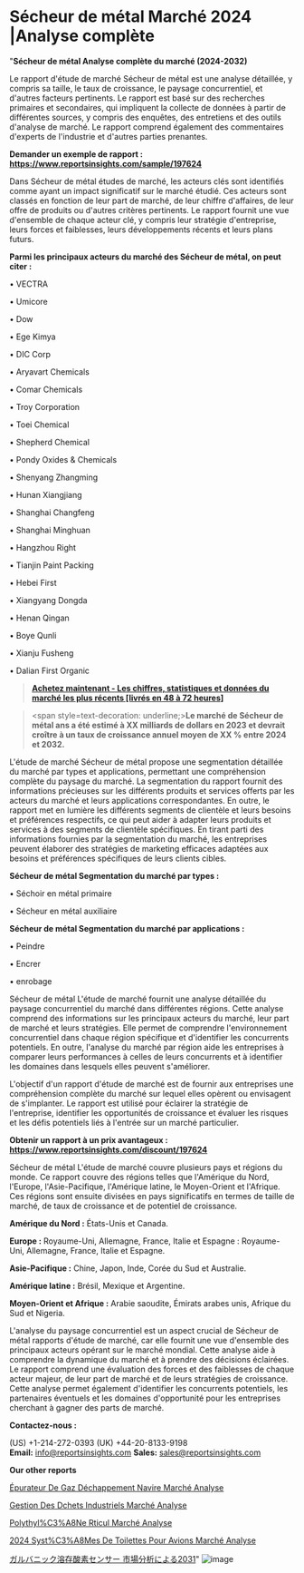 # Sécheur de métal Marché 2024 |Analyse complète

"<strong>Sécheur de métal Analyse complète du marché (2024-2032)</strong>

Le rapport d'étude de marché Sécheur de métal est une analyse détaillée, y compris sa taille, le taux de croissance, le paysage concurrentiel, et d'autres facteurs pertinents. Le rapport est basé sur des recherches primaires et secondaires, qui impliquent la collecte de données à partir de différentes sources, y compris des enquêtes, des entretiens et des outils d'analyse de marché. Le rapport comprend également des commentaires d'experts de l'industrie et d'autres parties prenantes.

<strong>Demander un exemple de rapport : </strong><strong><a href=https://www.reportsinsights.com/sample/197624>https://www.reportsinsights.com/sample/197624</a></strong>

Dans Sécheur de métal études de marché, les acteurs clés sont identifiés comme ayant un impact significatif sur le marché étudié. Ces acteurs sont classés en fonction de leur part de marché, de leur chiffre d'affaires, de leur offre de produits ou d'autres critères pertinents. Le rapport fournit une vue d'ensemble de chaque acteur clé, y compris leur stratégie d'entreprise, leurs forces et faiblesses, leurs développements récents et leurs plans futurs.

<strong>Parmi les principaux acteurs du marché des Sécheur de métal, on peut citer :</strong>

• VECTRA

• Umicore

• Dow

• Ege Kimya

• DIC Corp

• Aryavart Chemicals

• Comar Chemicals

• Troy Corporation

• Toei Chemical

• Shepherd Chemical

• Pondy Oxides & Chemicals

• Shenyang Zhangming

• Hunan Xiangjiang

• Shanghai Changfeng

• Shanghai Minghuan

• Hangzhou Right

• Tianjin Paint Packing

• Hebei First

• Xiangyang Dongda

• Henan Qingan

• Boye Qunli

• Xianju Fusheng

• Dalian First Organic

<blockquote><a href=https://reportsinsights.com/buynow/197624><span style=text-decoration: underline;><strong>Achetez maintenant - Les chiffres, statistiques et données du marché les plus récents [livrés en 48 à 72 heures]</strong></span></a></blockquote>
<blockquote>
<div class=group w-full text-gray-800 dark:text-gray-100 border-b border-black/10 dark:border-gray-900/50 bg-gray-50 dark:bg-[#444654]>
<div class=flex p-4 gap-4 text-base md:gap-6 md:max-w-2xl lg:max-w-xl xl:max-w-3xl md:py-6 lg:px-0 m-auto>
<div class=relative flex flex-col w-[calc(100%-50px)] gap-1 md:gap-3 lg:w-[calc(100%-115px)]>
<div class=flex flex-grow flex-col gap-3>
<div class=min-h-[20px] flex flex-col items-start gap-4 whitespace-pre-wrap break-words>
<div class=result-streaming markdown prose w-full break-words dark:prose-invert light>

<span style=text-decoration: underline;><strong>Le marché de Sécheur de métal ans a été estimé à XX milliards de dollars en 2023 et devrait croître à un taux de croissance annuel moyen de XX % entre 2024 et 2032.</strong></span>

</div>
</div>
</div>
</div>
</div>
</div></blockquote>
L'étude de marché Sécheur de métal propose une segmentation détaillée du marché par types et applications, permettant une compréhension complète du paysage du marché. La segmentation du rapport fournit des informations précieuses sur les différents produits et services offerts par les acteurs du marché et leurs applications correspondantes. En outre, le rapport met en lumière les différents segments de clientèle et leurs besoins et préférences respectifs, ce qui peut aider à adapter leurs produits et services à des segments de clientèle spécifiques. En tirant parti des informations fournies par la segmentation du marché, les entreprises peuvent élaborer des stratégies de marketing efficaces adaptées aux besoins et préférences spécifiques de leurs clients cibles.

<strong>Sécheur de métal Segmentation du marché par types :</strong>

• Séchoir en métal primaire

• Sécheur en métal auxiliaire

<strong>Sécheur de métal Segmentation du marché par applications :</strong>

• Peindre

• Encrer

• enrobage

Sécheur de métal L'étude de marché fournit une analyse détaillée du paysage concurrentiel du marché dans différentes régions. Cette analyse comprend des informations sur les principaux acteurs du marché, leur part de marché et leurs stratégies. Elle permet de comprendre l'environnement concurrentiel dans chaque région spécifique et d'identifier les concurrents potentiels. En outre, l'analyse du marché par région aide les entreprises à comparer leurs performances à celles de leurs concurrents et à identifier les domaines dans lesquels elles peuvent s'améliorer.

L'objectif d'un rapport d'étude de marché est de fournir aux entreprises une compréhension complète du marché sur lequel elles opèrent ou envisagent de s'implanter. Le rapport est utilisé pour éclairer la stratégie de l'entreprise, identifier les opportunités de croissance et évaluer les risques et les défis potentiels liés à l'entrée sur un marché particulier.

<strong>Obtenir un rapport à un prix avantageux : <a href=https://www.reportsinsights.com/discount/197624>https://www.reportsinsights.com/discount/197624</a></strong>

Sécheur de métal L'étude de marché couvre plusieurs pays et régions du monde. Ce rapport couvre des régions telles que l'Amérique du Nord, l'Europe, l'Asie-Pacifique, l'Amérique latine, le Moyen-Orient et l'Afrique. Ces régions sont ensuite divisées en pays significatifs en termes de taille de marché, de taux de croissance et de potentiel de croissance.

<strong>Amérique du Nord :</strong> États-Unis et Canada.

<strong>Europe :</strong> Royaume-Uni, Allemagne, France, Italie et Espagne : Royaume-Uni, Allemagne, France, Italie et Espagne.

<strong>Asie-Pacifique :</strong> Chine, Japon, Inde, Corée du Sud et Australie.

<strong>Amérique latine :</strong> Brésil, Mexique et Argentine.

<strong>Moyen-Orient et Afrique :</strong> Arabie saoudite, Émirats arabes unis, Afrique du Sud et Nigeria.

L'analyse du paysage concurrentiel est un aspect crucial de Sécheur de métal rapports d'étude de marché, car elle fournit une vue d'ensemble des principaux acteurs opérant sur le marché mondial. Cette analyse aide à comprendre la dynamique du marché et à prendre des décisions éclairées. Le rapport comprend une évaluation des forces et des faiblesses de chaque acteur majeur, de leur part de marché et de leurs stratégies de croissance. Cette analyse permet également d'identifier les concurrents potentiels, les partenaires éventuels et les domaines d'opportunité pour les entreprises cherchant à gagner des parts de marché.

<strong>Contactez-nous :</strong>

(US) +1-214-272-0393
(UK) +44-20-8133-9198
<strong>Email:</strong> <a>info@reportsinsights.com</a>
<strong>Sales:</strong> <a>sales@reportsinsights.com</a>

<strong>Our other reports</strong>

<a href=https://fr.linkedin.com/pulse/épurateur-de-gaz-déchappement-navire-marchéposition-opportunités/>Épurateur De Gaz Déchappement Navire Marché Analyse</a>

<a href=https://www.linkedin.com/pulse/gestion-des-d%C3%A9chets-industriels-march%C3%A9-tendance-89qac/>Gestion Des Dchets Industriels Marché Analyse</a>

<a href=https://www.linkedin.com/pulse/poly%C3%A9thyl%C3%A8ne-r%C3%A9ticul%C3%A9-march%C3%A9-2024-2030-pwwdf/>Polythyl%C3%A8Ne Rticul Marché Analyse</a>

<a href=https://www.linkedin.com/pulse/2024-syst%C3%A8mes-de-toilettes-pour-avions-march%C3%A9-1aqoc/>2024 Syst%C3%A8Mes De Toilettes Pour Avions Marché Analyse</a>

<a href=https://www.linkedin.com/pulse/ガルバニック溶存酸素センサー-市場成長と技術2028-community-market-research/>ガルバニック溶存酸素センサー 市場分析による2031</a>"
![image](https://github.com/daminid12/RImarketexcellence/assets/158430485/f3076c96-b6f4-4ded-ba55-9fc635283f8a)
